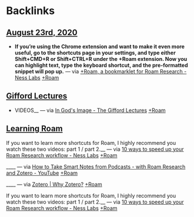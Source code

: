 
# Backlinks
## [August 23rd, 2020](<August 23rd, 2020.md>)
- __If you’re using the Chrome extension and want to make it even more useful, go to the shortcuts page in your settings, and type either Shift+CMD+R or Shift+CTRL+R under the +Roam extension. Now you can highlight text, type the keyboard shortcut, and the pre-formatted snippet will pop up.__ — via [+Roam, a bookmarklet for Roam Research - Ness Labs](https://nesslabs.com/roam-research-bookmarklet) [+Roam](<+Roam.md>)

## [Gifford Lectures](<Gifford Lectures.md>)
- VIDEOS__ — via [In God's Image - The Gifford Lectures](https://www.giffordlectures.org/lectures/gods-image) [+Roam](<+Roam.md>)

## [Learning Roam](<Learning Roam.md>)
If you want to learn more shortcuts for Roam, I highly recommend you watch these two videos: part 1 / part 2.__ — via [10 ways to speed up your Roam Research workflow - Ness Labs](https://nesslabs.com/roam-research-workflow-tips[more-8602](<more-8602.md>)) [+Roam](<+Roam.md>)

____ — via [How to Take Smart Notes from Podcasts - with Roam Research and Zotero - YouTube](https://www.youtube.com/watch?v=eXXGpFe0LT4) [+Roam](<+Roam.md>)

____ — via [Zotero | Why Zotero?](https://www.zotero.org/why) [+Roam](<+Roam.md>)

If you want to learn more shortcuts for Roam, I highly recommend you watch these two videos: part 1 / part 2.__ — via [10 ways to speed up your Roam Research workflow - Ness Labs](https://nesslabs.com/roam-research-workflow-tips[more-8602](<more-8602.md>)) [+Roam](<+Roam.md>)

